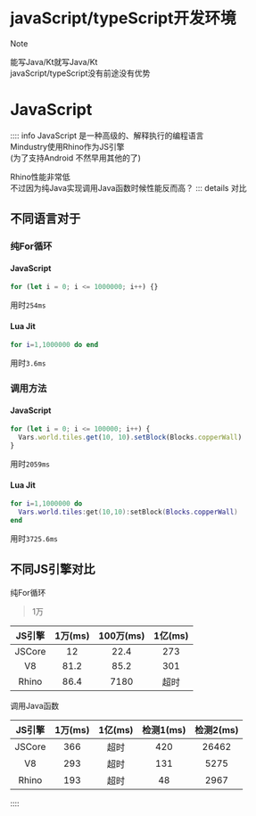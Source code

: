 # javaScript/typeScript开发环境

> [!NOTE]
> 能写Java/Kt就写Java/Kt\
> javaScript/typeScript没有前途没有优势

# JavaScript

:::: info
JavaScript 是一种高级的、解释执行的编程语言\
Mindustry使用Rhino作为JS引擎\
(为了支持Android 不然早用其他的了)

<GitHubCard repo="mozilla/rhino"/>

Rhino性能非常低\
不过因为纯Java实现调用Java函数时候性能反而高？
::: details 对比

## 不同语言对于

### 纯For循环

#### JavaScript

```js
for (let i = 0; i <= 1000000; i++) {}
```

用时`254ms`

#### Lua Jit

```lua
for i=1,1000000 do end
```

用时`3.6ms`

### 调用方法

#### JavaScript

```js
for (let i = 0; i <= 100000; i++) {
  Vars.world.tiles.get(10, 10).setBlock(Blocks.copperWall)
}
```

用时`2059ms`

#### Lua Jit

```lua
for i=1,1000000 do
  Vars.world.tiles:get(10,10):setBlock(Blocks.copperWall)
end
```

用时`3725.6ms`

## 不同JS引擎对比

<GitHubCard repo="innershows/JavascriptEngineSpeedTest"/>

纯For循环

> 1万

| JS引擎 | 1万(ms) | 100万(ms) | 1亿(ms) |
| :----: | :-----: | :-------: | :-----: |
| JSCore |   12    |   22.4    |   273   |
|   V8   |  81.2   |   85.2    |   301   |
| Rhino  |  86.4   |   7180    |  超时   |

调用Java函数

| JS引擎 | 1万(ms) | 1亿(ms) | 检测1(ms) | 检测2(ms) |
| :----: | :-----: | :-----: | :-------: | :-------: |
| JSCore |   366   |  超时   |    420    |   26462   |
|   V8   |   293   |  超时   |    131    |   5275    |
| Rhino  |   193   |  超时   |    48     |   2967    |

::::
